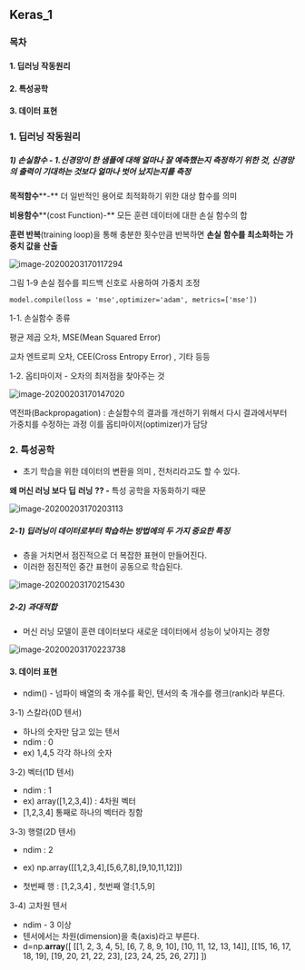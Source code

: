 ## Keras_1

###  목차

#### 1. 딥러닝 작동원리

#### 2. 특성공학

#### 3. 데이터 표현



### 1. 딥러닝 작동원리

##### 1) 손실함수 - 1.신경망이 한 샘플에 대해 얼마나 잘 예측했는지 측정하기 위한 것, 신경망의 출력이 기대하는 것보다 얼마나 벗어 났지는지를 측정

**목적함수****-** 더 일반적인 용어로 최적화하기 위한 대상 함수를 의미

**비용함수****(cost Function)-** 모든 훈련 데이터에 대한 손실 함수의 합

**훈련 반복**(training loop)을 통해 충분한 횟수만큼 반복하면 **손실** **함수를 최소화하는 가중치 값을** **산출**



![image-20200203170117294](C:\Users\student\AppData\Roaming\Typora\typora-user-images\image-20200203170117294.png)



 그림 1-9 손실 점수를 피드백 신호로 사용하여 가중치 조정



```
model.compile(loss = 'mse',optimizer='adam', metrics=['mse'])
```

1-1. 손실함수 종류 

평균 제곱 오차, MSE(Mean Squared Error)

교차 엔트로피 오차, CEE(Cross Entropy Error) , 기타 등등



1-2. 옵티마이저 - 오차의 최저점을 찾아주는 것

![image-20200203170147020](C:\Users\student\AppData\Roaming\Typora\typora-user-images\image-20200203170147020.png)





역전파(Backpropagation) : 손실함수의 결과를 개선하기 위해서 다시 결과에서부터 가중치를 수정하는 과정 이를 옵티마이저(optimizer)가 담당



### 2. 특성공학

- 초기 학습을 위한 데이터의 변환을 의미 , 전처리라고도 할 수 있다.

**왜 머신 러닝 보다** **딥** **러닝** **?? -** 특성 공학을 자동화하기 때문



![image-20200203170203113](C:\Users\student\AppData\Roaming\Typora\typora-user-images\image-20200203170203113.png)





##### 2-1) 딥러닝이 데이터로부터 학습하는 방법에의 두 가지 중요한 특징

- 층을 거치면서 점진적으로 더 복잡한 표현이 만들어진다.
- 이러한 점진적인 중간 표현이 공동으로 학습된다.



![image-20200203170215430](C:\Users\student\AppData\Roaming\Typora\typora-user-images\image-20200203170215430.png)



##### 2-2) 과대적합 

- 머신 러닝 모델이 훈련 데이터보다 새로운 데이터에서 성능이 낮아지는 경향



![image-20200203170223738](C:\Users\student\AppData\Roaming\Typora\typora-user-images\image-20200203170223738.png)







#### 3. 데이터 표현 

- ndim() - 넘파이 배열의 축 개수를 확인, 텐서의 축 개수를 랭크(rank)라 부른다.



3-1) 스칼라(0D 텐서) 

- 하나의 숫자만 담고 있는 텐서
- ndim : 0
- ex) 1,4,5 각각 하나의 숫자



3-2) 벡터(1D 텐서)

- ndim : 1
- ex) array([1,2,3,4]) : 4차원 벡터 
- [1,2,3,4] 통째로 하나의 벡터라 칭함 



3-3) 행렬(2D 텐서)

- ndim : 2 

- ex) np.array([[1,2,3,4],[5,6,7,8],[9,10,11,12]])
- 첫번째 행 : [1,2,3,4] , 첫번째 열:[1,5,9]



3-4) 고차원 텐서

- ndim - 3 이상
- 텐서에서는 차원(dimension)을 축(axis)라고 부른다.
- d=np.**array**([ [[1, 2, 3, 4, 5], [6, 7, 8, 9, 10], [10, 11, 12, 13, 14]], [[15, 16, 17, 18, 19], [19, 20, 21, 22, 23], [23, 24, 25, 26, 27]] ])



